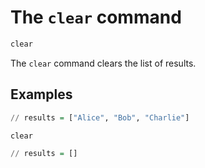 # The `clear` command

```haskell
clear
```

The `clear` command clears the list of results.

## Examples

```haskell
// results = ["Alice", "Bob", "Charlie"]

clear

// results = []
```

